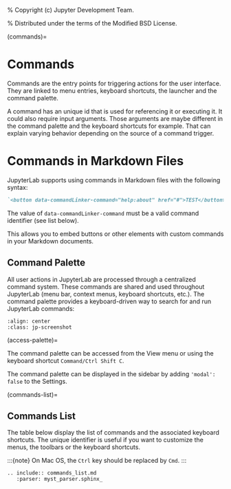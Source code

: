 % Copyright (c) Jupyter Development Team.

% Distributed under the terms of the Modified BSD License.

(commands)=

# Commands

Commands are the entry points for triggering actions for the user interface. They are
linked to menu entries, keyboard shortcuts, the launcher and the command palette.

A command has an unique id that is used for referencing it or executing it. It could
also require input arguments. Those arguments are maybe different in the command palette
and the keyboard shortcuts for example. That can explain varying behavior depending on the
source of a command trigger.

# Commands in Markdown Files

JupyterLab supports using commands in Markdown files with the following syntax:

```markdown
`<button data-commandLinker-command="help:about" href="#">TEST</button>`
```

The value of `data-commandLinker-command` must be a valid command identifier (see list below).

This allows you to embed buttons or other elements with custom commands in your Markdown documents.

## Command Palette

All user actions in JupyterLab are processed through a centralized command
system. These commands are shared and used throughout JupyterLab (menu bar,
context menus, keyboard shortcuts, etc.). The command palette provides a
keyboard-driven way to search for and run JupyterLab commands:

```{image} ../images/command-palette.png
:align: center
:class: jp-screenshot
```

(access-palette)=

The command palette can be accessed from the View menu or using the keyboard shortcut
`Command/Ctrl Shift C`.

The command palette can be displayed in the sidebar by adding `'modal': false` to the Settings.

(commands-list)=

## Commands List

The table below display the list of commands and the associated keyboard shortcuts. The
unique identifier is useful if you want to customize the menus, the toolbars or the keyboard shortcuts.

:::{note}
On Mac OS, the `Ctrl` key should be replaced by `Cmd`.
:::

```{eval-rst}
.. include:: commands_list.md
   :parser: myst_parser.sphinx_
```
